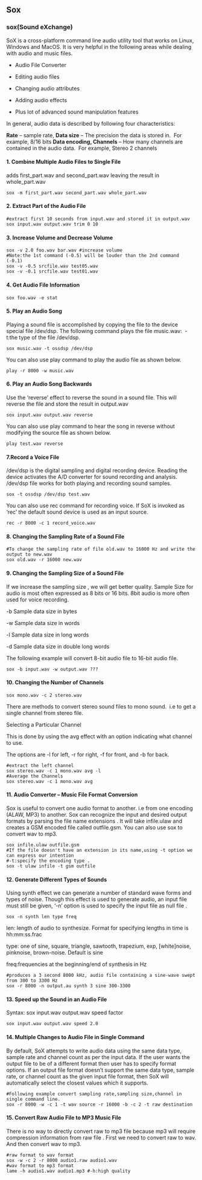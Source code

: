 ## Sox

### sox(Sound eXchange)

SoX is a cross-platform command line audio utility tool that works on Linux, Windows and MacOS. It is very helpful in the following areas while dealing with audio and music files.

- Audio File Converter

- Editing audio files

- Changing audio attributes

- Adding audio effects

- Plus lot of advanced sound manipulation features

In general, audio data is described by following four characteristics:

**Rate** – sample rate,  **Data size** – The precision the data is stored in.  For example, 8/16 bits  **Data encoding, Channels** – How many channels are contained in the audio data.  For example, Stereo 2 channels

#### 1. Combine Multiple Audio Files to Single File

adds first_part.wav and second_part.wav leaving the result in whole_part.wav
```
sox -m first_part.wav second_part.wav whole_part.wav
```
#### 2. Extract Part of the Audio File

```
#extract first 10 seconds from input.wav and stored it in output.wav
sox input.wav output.wav trim 0 10
```

#### 3. Increase Volume and Decrease Volume

```
sox -v 2.0 foo.wav bar.wav #increase volume
#Note:the 1st command (-0.5) will be louder than the 2nd command (-0.1)
sox -v -0.5 srcfile.wav test05.wav
sox -v -0.1 srcfile.wav test01.wav
```

#### 4. Get Audio File Information
```
sox foo.wav -e stat
```

#### 5. Play an Audio Song

Playing a sound file is accomplished by copying the file to the device special file /dev/dsp. The following command plays the file music.wav:  -t:the type of the file /dev/dsp.
```
sox music.wav -t ossdsp /dev/dsp
```

You can also use play command to play the audio file as shown below.
```
play -r 8000 -w music.wav
```

#### 6. Play an Audio Song Backwards

Use the ‘reverse’ effect to reverse the sound in a sound file. This will reverse the file and store the result in output.wav
```
sox input.wav output.wav reverse
```

You can also use play command to hear the song in reverse without modifying the source file as shown below.
```
play test.wav reverse
```

#### 7.Record a Voice File

/dev/dsp is the digital sampling and digital recording device. Reading the device activates the A/D converter for sound recording and analysis. /dev/dsp file works for both playing and recording sound samples.
```
sox -t ossdsp /dev/dsp test.wav
```

You can also use rec command for recording voice. If SoX is invoked as ‘rec’ the default sound device is used as an input source.
```
rec -r 8000 -c 1 record_voice.wav
```

#### 8. Changing the Sampling Rate of a Sound File

```
#To change the sampling rate of file old.wav to 16000 Hz and write the output to new.wav
sox old.wav -r 16000 new.wav
```

#### 9. Changing the Sampling Size of a Sound File

If we increase the sampling size , we will get better quality. Sample Size for audio is most often expressed as 8 bits or 16 bits. 8bit audio is more often used for voice recording.

-b Sample data size in bytes

-w Sample data size in words

-l Sample data size in long words

-d Sample data size in double long words

The following example will convert 8-bit audio file to 16-bit audio file.
```
sox -b input.wav -w output.wav ???
```

#### 10. Changing the Number of Channels

```
sox mono.wav -c 2 stereo.wav
```
There are methods to convert stereo sound files to mono sound.  i.e to get a single channel from stereo file.

Selecting a Particular Channel

This is done by using the avg effect with an option indicating what channel to use. 

The options are -l for left, -r for right, -f for front, and -b for back. 
```
#extract the left channel
sox stereo.wav -c 1 mono.wav avg -l
#Average the Channels
sox stereo.wav -c 1 mono.wav avg
```

#### 11. Audio Converter – Music File Format Conversion

Sox is useful to convert one audio format to another. i.e from one encoding (ALAW, MP3) to another. Sox can recognize the input and desired output formats by parsing the file name extensions . It will take infile.ulaw and creates a GSM encoded file called outfile.gsm. You can also use sox to convert wav to mp3.

```
sox infile.ulaw outfile.gsm
#If the file doesn't have an extension in its name,using -t option we can express our intention
#-t:specify the encoding type .
sox -t ulaw infile -t gsm outfile
```

#### 12. Generate Different Types of Sounds

Using synth effect we can generate a number of standard wave forms and types of noise. Though this effect is used to generate audio, an input file must still be given, ‘-n’ option is used to specify the input file as null file .

```
sox -n synth len type freq
```

len: length of audio to synthesize. Format for specifying lengths in time is hh:mm:ss.frac

type: one of sine, square, triangle, sawtooth, trapezium, exp, [white]noise, pinknoise, brown-noise. Default is sine

freq:frequencies at the beginning/end of synthesis in Hz
```
#produces a 3 second 8000 kHz, audio file containing a sine-wave swept from 300 to 3300 Hz
sox -r 8000 -n output.au synth 3 sine 300-3300
```

#### 13. Speed up the Sound in an Audio File

Syntax: sox input.wav output.wav speed factor

```
sox input.wav output.wav speed 2.0
```

#### 14. Multiple Changes to Audio File in Single Command

By default, SoX attempts to write audio data using the same data type, sample rate and channel count as per the input data. If the user wants the output file to be of a different format then user has to specify format options. If an output file format doesn’t support the same data type, sample rate, or channel count as the given input file format, then SoX will automatically select the closest values which it supports.

```
#Following example convert sampling rate,sampling size,channel in single command line.
sox -r 8000 -w -c 1 -t wav source -r 16000 -b -c 2 -t raw destination
```

#### 15. Convert Raw Audio File to MP3 Music File

There is no way to directly convert raw to mp3 file because mp3 will require compression information from raw file . First we need to convert raw to wav. And then convert wav to mp3.  
```
#raw format to wav format
sox -w -c 2 -r 8000 audio1.raw audio1.wav
#wav format to mp3 format
lame -h audio1.wav audio1.mp3 #-h:high quality
```
